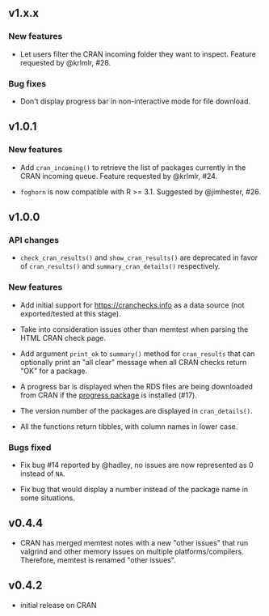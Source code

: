 ## v1.x.x

### New features

* Let users filter the CRAN incoming folder they want to inspect. Feature
  requested by @krlmlr, #28.

### Bug fixes

* Don't display progress bar in non-interactive mode for file download.

## v1.0.1

### New features

* Add `cran_incoming()` to retrieve the list of packages currently in the CRAN
  incoming queue. Feature requested by @krlmlr, #24.
  
* `foghorn` is now compatible with R >= 3.1. Suggested by @jimhester, #26.

## v1.0.0

### API changes

* `check_cran_results()` and `show_cran_results()` are deprecated in favor of
  `cran_results()` and `summary_cran_details()` respectively.

### New features

* Add initial support for https://cranchecks.info as a data source (not
  exported/tested at this stage).

* Take into consideration issues other than memtest when parsing the HTML CRAN
  check page.

* Add argument `print_ok` to `summary()` method for `cran_results` that can
  optionally print an "all clear" message when all CRAN checks return "OK" for a
  package.

* A progress bar is displayed when the RDS files are being downloaded from CRAN
  if the [progress package](https://github.com/r-lib/progress) is installed
  (#17).
  
* The version number of the packages are displayed in `cran_details()`.

* All the functions return tibbles, with column names in lower case.

### Bugs fixed

* Fix bug #14 reported by @hadley, no issues are now represented as 0 instead of
  `NA`.

* Fix bug that would display a number instead of the package name in some
  situations.

## v0.4.4

* CRAN has merged memtest notes with a new "other issues" that run valgrind and
  other memory issues on multiple platforms/compilers. Therefore, memtest is
  renamed "other issues".

## v0.4.2

* initial release on CRAN
